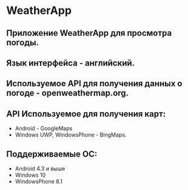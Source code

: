 # WeatherApp 

## Приложение WeatherApp для просмотра погоды.

## Язык интерфейса - английский.

## Используемое API для получения данных о погоде - openweathermap.org.

## API Используемое для получения карт:
  * Android - GoogleMaps
  * Windows UWP, WindowsPhone - BingMaps.
  
  
## Поддерживаемые ОС:
  * Android 4.3 и выше
  * Windows 10
  * WindowsPhone 8.1
